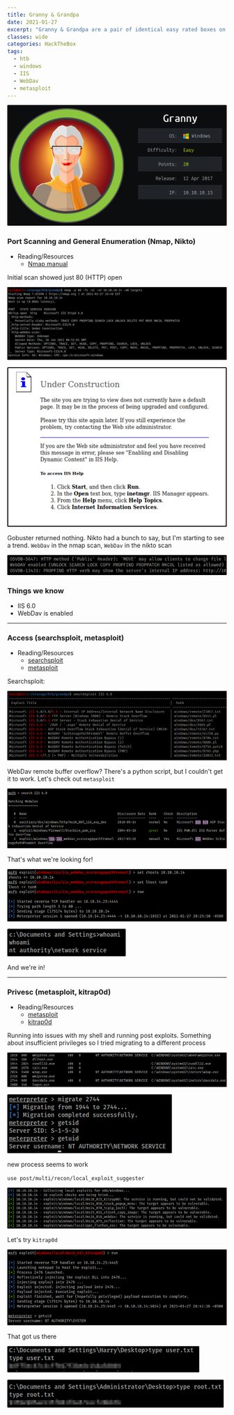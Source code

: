 ```yaml
---
title: Granny & Grandpa
date: 2021-01-27
excerpt: "Granny & Grandpa are a pair of identical easy rated boxes on Hack the Box. We'll use metasploit to exploit a buffer overflow in IIS 6.0/WebDav for access and a kernel exploit for privesc"
classes: wide
categories: HackTheBox 
tags:
  - htb
  - windows
  - IIS
  - WebDav
  - metasploit
---
```


![img](/assets/images/htb/grannygrandpa/header.png)

### Port Scanning and General Enumeration (Nmap, Nikto)
* Reading/Resources
  * [Nmap manual](https://nmap.org/book/man.html)

Initial scan showed just 80 (HTTP) open


![img](/assets/images/htb/grannygrandpa/0.png)


![img](/assets/images/htb/grannygrandpa/1.png)

Gobuster returned nothing. Nikto had a bunch to say, but I'm starting to see a trend. `WebDav` in the nmap scan, `WebDav` in the nikto scan


![img](/assets/images/htb/grannygrandpa/2.png)

### Things we know
- IIS 6.0
- WebDav is enabled


---

### Access (searchsploit, metasploit)
* Reading/Resources
  * [searchsploit](https://www.exploit-db.com/searchsploit)
  * [metasploit](https://www.metasploit.com/)

Searchsploit:


![img](/assets/images/htb/grannygrandpa/3.png)

WebDav remote buffer overflow? There's a python script, but I couldn't get it to work. Let's check out `metasploit`


![img](/assets/images/htb/grannygrandpa/4.png)

That's what we're looking for!


![img](/assets/images/htb/grannygrandpa/5.png)


![img](/assets/images/htb/grannygrandpa/6.png)

And we're in!

---

### Privesc (metasploit, kitrap0d)
* Reading/Resources
  * [metasploit](https://www.metasploit.com/)
  * [kitrap0d](https://www.exploit-db.com/exploits/11199)
  
Running into issues with my shell and running post exploits. Something about insufficient privileges so I tried migrating to a different process


![img](/assets/images/htb/grannygrandpa/7.png)


![img](/assets/images/htb/grannygrandpa/8.png)

new process seems to work

`use post/multi/recon/local_exploit_suggester`


![img](/assets/images/htb/grannygrandpa/9.png)

Let's try `kitrap0d`


![img](/assets/images/htb/grannygrandpa/10.png)

That got us there


![img](/assets/images/htb/grannygrandpa/11.png)


![img](/assets/images/htb/grannygrandpa/12.png)
